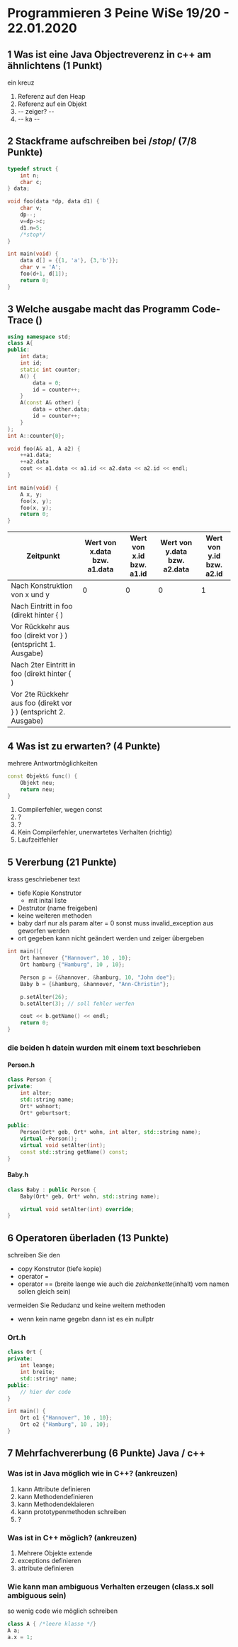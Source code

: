 # Programmieren 3 Peine WiSe 19/20 - 22.01.2020

## 1 Was ist eine Java Objectreverenz in c++ am ähnlichtens (1 Punkt)

ein kreuz

1. Referenz auf den Heap
2. Referenz auf ein Objekt
3. -- zeiger? --
4. -- ka --

## 2 Stackframe aufschreiben bei /*stop*/  (7/8 Punkte)
```c++
typedef struct {
	int n; 
	char c;
} data;

void foo(data *dp, data d1) {
	char v;
	dp--;
	v=dp->c;
	d1.n=5;
	/*stop*/
}

int main(void) {
	data d[] = {{1, 'a'}, {3,'b'}};
	char v = 'A';
	foo(d+1, d[1]);
	return 0;
}
```

## 3 Welche ausgabe macht das Programm Code-Trace ()

```c++
using namespace std;
class A{
public: 
	int data; 
	int id; 
	static int counter;
	A() {
		data = 0;
		id = counter++;
	}
	A(const A& other) {
		data = other.data;
		id = counter++;
	}
};
int A::counter{0};

void foo(A& a1, A a2) {
	++a1.data;
	++a2.data
	cout << a1.data << a1.id << a2.data << a2.id << endl;
}

int main(void) {
    A x, y;
    foo(x, y);
    foo(x, y);
    return 0;
}
```
| Zeitpunkt                                                        | Wert von x.data bzw. a1.data | Wert von x.id bzw. a1.id | Wert von y.data bzw. a2.data | Wert von y.id bzw. a2.id |
|------------------------------------------------------------------|------------------------------|--------------------------|------------------------------|--------------------------|
| Nach Konstruktion von x und y                                    | 0                            | 0                        | 0                            | 1                        |
| Nach Eintritt in foo (direkt hinter { )                          |                              |                          |                              |                          |
| Vor Rückkehr aus foo (direkt vor } ) (entspricht 1. Ausgabe)     |                              |                          |                              |                          |
| Nach 2ter Eintritt in foo (direkt hinter { )                     |                              |                          |                              |                          |
| Vor 2te Rückkehr aus foo (direkt vor } ) (entspricht 2. Ausgabe) |                              |                          |                              |                          |


## 4 Was ist zu erwarten? (4 Punkte)

mehrere Antwortmöglichkeiten

```c++
const Objekt& func() {
	Objekt neu;
	return neu;
}
```

1. Compilerfehler, wegen const
2. ?
3. ?
4. Kein Compilerfehler, unerwartetes Verhalten (richtig)
5. Laufzeitfehler



## 5 Vererbung (21 Punkte)

krass geschriebener text
- tiefe Kopie Konstrutor 
	- mit inital liste
- Destrutor (name freigeben)
- keine weiteren methoden
- baby darf nur als param alter = 0 sonst muss invalid_exception aus <exception> geworfen werden
- ort gegeben kann nicht geändert werden und zeiger übergeben


```c++
int main(){
	Ort hannover {"Hannover", 10 , 10};
	Ort hamburg {"Hamburg", 10 , 10}; 

	Person p = {&hannover, &hamburg, 10, "John doe"};
	Baby b = {&hamburg, &hannover, "Ann-Christin"};

	p.setAlter(26);
	b.setAlter(3); // soll fehler werfen

	cout << b.getName() << endl;
	return 0;
}
```

### die beiden h datein wurden mit einem text beschrieben
#### Person.h
```c++
class Person {
private:
	int alter;
	std::string name;
	Ort* wohnort;
	Ort* geburtsort;

public:
	Person(Ort* geb, Ort* wohn, int alter, std::string name);
	virtual ~Person();
	virtual void setAlter(int);
	const std::string getName() const;
}
```

#### Baby.h
```c++
class Baby : public Person {
	Baby(Ort* geb, Ort* wohn, std::string name);

	virtual void setAlter(int) override;
}
```



## 6 Operatoren überladen (13 Punkte)

schreiben Sie den
- copy Konstrutor (tiefe kopie)
- operator =
- operator == (breite laenge wie auch die *zeichenkette*(inhalt) vom namen sollen gleich sein)

vermeiden Sie Redudanz und keine weitern methoden
- wenn kein name gegebn dann ist es ein nullptr


### Ort.h
```c++
class Ort {
private:
	int leange;
	int breite;
	std::string* name;
public:
	// hier der code
}
```
```c++
int main() {
	Ort o1 {"Hannover", 10 , 10};
	Ort o2 {"Hamburg", 10 , 10}; 
}
```


## 7 Mehrfachvererbung (6 Punkte) Java / c++

### Was ist in Java möglich wie in C++? (ankreuzen)
1. kann Attribute definieren
2. kann Methodendefinieren
3. kann Methodendeklaieren
4. kann prototypenmethoden schreiben
5. ?

### Was ist in C++ möglich? (ankreuzen)

1. Mehrere Objekte extende
2. exceptions definieren
3. attribute definieren

### Wie kann man ambiguous Verhalten erzeugen (class.x soll ambiguous sein) 

so wenig code wie möglich schreiben

```c++
class A { /*leere klasse */}
A a;
a.x = 1;
```